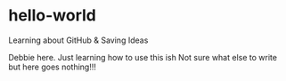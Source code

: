 # hello-world
Learning about GitHub &amp; Saving Ideas

Debbie here. Just learning how to use this ish
Not sure what else to write but here goes nothing!!! 
